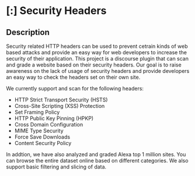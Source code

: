 # [:] Security Headers

## Description

Security related HTTP headers can be used to prevent cetrain kinds of web based attacks and provide an easy way for web developers to increase the security of their application. This project is a discourse plugin that can scan and grade a website based on their security headers. Our goal is to raise awareness on the lack of usage of security headers and provide developers an easy way to check the headers set on their own site.

We currently support and scan for the following headers:
- HTTP Strict Transport Security (HSTS)
- Cross-Site Scripting (XSS) Protection
- Set Framing Policy
- HTTP Public Key Pinning (HPKP)
- Cross Domain Configuration
- MIME Type Security
- Force Save Downloads
- Content Security Policy

In addtion, we have also analyzed and graded Alexa top 1 million sites. You can browse the entire dataset online based on different categories. We also support basic filtering and slicing of data.

